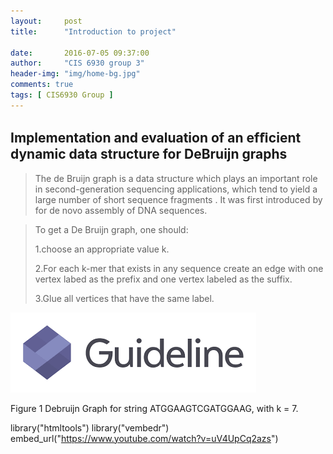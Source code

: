 ```yaml
---
layout:     post
title:      "Introduction to project"

date:       2016-07-05 09:37:00
author:     "CIS 6930 group 3"
header-img: "img/home-bg.jpg"
comments: true
tags: [ CIS6930 Group ]
---
```

Implementation and evaluation of an efﬁcient dynamic data structure for DeBruijn graphs
---------------------------------------------------------------------------------------

>The de Bruijn graph is a data structure which plays an important role in
second-generation sequencing applications, which tend to yield a large
number of short sequence fragments . It
was first introduced by for de novo assembly
of DNA sequences. 

>To get a De Bruijn graph, one should:
>
>  1.choose an appropriate value k.
>
>  2.For each k-mer that exists in any sequence create an edge with one vertex labed as the prefix and one vertex labeled as the suffix.
>
>  3.Glue all vertices that have the same label. 


![Figure 1](./img/guideline.png)
<div>
Figure 1 Debruijn Graph for  string ATGGAAGTCGATGGAAG, with k = 7.
</div>


library("htmltools")
library("vembedr")
embed_url("https://www.youtube.com/watch?v=uV4UpCq2azs")